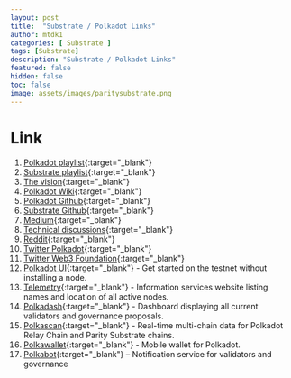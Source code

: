 ```yaml
---
layout: post
title:  "Substrate / Polkadot Links"
author: mtdk1
categories: [ Substrate ]
tags: [Substrate]
description: "Substrate / Polkadot Links"
featured: false
hidden: false
toc: false
image: assets/images/paritysubstrate.png
---
```


# Link

1. [Polkadot playlist](https://www.youtube.com/playlist?list=PLOyWqupZ-WGvYMcpqvptOUJeLsPGRmm42){:target="_blank"}
2. [Substrate playlist](https://www.youtube.com/playlist?list=PLp0_ueXY_enWqrfP_vR4PLhzQj76fLT8y){:target="_blank"}
3. [The vision](https://polkadot.network/){:target="_blank"}
4. [Polkadot Wiki](https://wiki.polkadot.network){:target="_blank"}
5. [Polkadot Github](https://github.com/paritytech/polkadot){:target="_blank"}
6. [Substrate Github](https://github.com/paritytech/substrate){:target="_blank"}
7. [Medium](https://medium.com/polkadot-network){:target="_blank"}
8. [Technical discussions](https://riot.im/app/#/room/#polkadot-watercooler:matrix.org){:target="_blank"}
9. [Reddit](https://www.reddit.com/r/dot/){:target="_blank"}
10. [Twitter Polkadot](https://twitter.com/polkadotnetwork){:target="_blank"}
11. [Twitter Web3 Foundation](https://twitter.com/web3foundation){:target="_blank"}
12. [Polkadot UI](https://poc-3.polkadot.io/){:target="_blank"} - Get started on the testnet without installing a node.
13. [Telemetry](https://telemetry.polkadot.io/){:target="_blank"} - Information services website listing names and location of all active nodes.
14. [Polkadash](http://polkadash.io/){:target="_blank"} - Dashboard displaying all current validators and governance proposals.
15. [Polkascan](https://polkascan.io/){:target="_blank"} - Real-time multi-chain data for Polkadot Relay Chain and Parity Substrate chains.
16. [Polkawallet](https://polkawallet.io/){:target="_blank"} - Mobile wallet for Polkadot.
17. [Polkabot](https://medium.com/polkadot-network/polkabot-a3dba18c20c8){:target="_blank"} – Notification service for validators and governance
